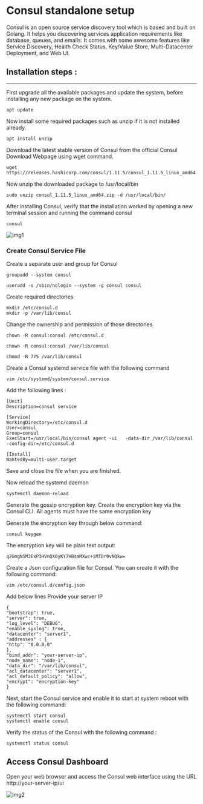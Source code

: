 # Consul standalone setup

Consul is an open source service discovery tool which is based and built on Golang. It helps you discovering services application requirements like database, queues, and emails. It comes with some awesome features like Service Discovery, Health Check Status, Key/Value Store, Multi-Datacenter Deployment, and Web UI.

## **Installation steps :**
------------

First upgrade all the available packages and update the system, before installing any new package on the system. 
```
apt update
```

Now install some required packages such as unzip if it is not installed already.
``` 
apt install unzip 
```

Download the latest stable version of Consul from the official Consul Download Webpage using wget command.
```
wget https://releases.hashicorp.com/consul/1.11.5/consul_1.11.5_linux_amd64.zip
```

Now unzip the downloaded package to /usr/local/bin
```
sudo unzip consul_1.11.5_linux_amd64.zip -d /usr/local/bin/
```

After installing Consul, verify that the installation worked by opening a new terminal session and running the command consul
```
consul
```
![img1](https://user-images.githubusercontent.com/101627875/168586970-c6f89442-a850-4c1f-af45-b3a889494e73.png)

### Create Consul Service File

Create a separate user and group for Consul 
```
groupadd --system consul

useradd -s /sbin/nologin --system -g consul consul
```

Create required directories 
```
mkdir /etc/consul.d
mkdir -p /var/lib/consul
```

Change the ownership and permission of those directories
```
chown -R consul:consul /etc/consul.d

chown -R consul:consul /var/lib/consul

chmod -R 775 /var/lib/consul
```

Create a Consul systemd service file with the following command
```
vim /etc/systemd/system/consul.service
```

Add the following lines : 
```
[Unit]
Description=consul service

[Service]
WorkingDirectory=/etc/consul.d
User=consul
Group=consul
ExecStart=/usr/local/bin/consul agent -ui   -data-dir /var/lib/consul -config-dir=/etc/consul.d

[Install]
WantedBy=multi-user.target
```
Save and close the file when you are finished.

Now reload the systemd daemon 
```
systemctl daemon-reload 
```

Generate the gossip encryption key. Create the encryption key via the Consul CLI. All agents must have the same encryption key

Generate the encryption key through below command:
```
consul keygen
```

The encryption key will be plain text output:
```
q2GmgNSM3ExP3HVnQX0yKY7HBsaMXwc+iMTDr0vNQkw=
```


Create a Json configuration file for Consul. You can create it with the following command:
```
vim /etc/consul.d/config.json
```
Add below lines 
Provide your server IP
```
{
"bootstrap": true,
"server": true,
"log_level": "DEBUG",
"enable_syslog": true,
"datacenter": "server1",
"addresses" : {
"http": "0.0.0.0"
},
"bind_addr": "your-server-ip",
"node_name": "node-1",
"data_dir": "/var/lib/consul",
"acl_datacenter": "server1",
"acl_default_policy": "allow",
"encrypt": "encryption-key"
}
```

Next, start the Consul service and enable it to start at system reboot with the following command:

```
systemctl start consul
systemctl enable consul
```

Verify the status of the Consul with the following command :
```
systemctl status consul
```

## Access Consul Dashboard

Open your web browser and access the Consul web interface using the URL http://your-server-ip/ui

![img2](https://user-images.githubusercontent.com/101627875/168587227-8673cfa2-878e-4e7a-a063-e82d58a06d99.png)

